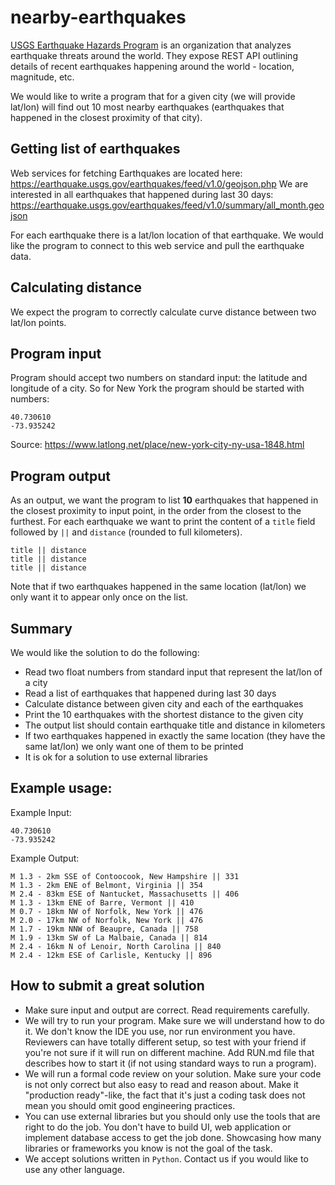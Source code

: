 # nearby-earthquakes
[USGS Earthquake Hazards Program](https://earthquake.usgs.gov/) is an organization that analyzes earthquake threats around the world. They expose REST API outlining details of recent earthquakes happening around the world - location, magnitude, etc.

We would like to write a program that for a given city (we will provide lat/lon) will find out 10 most nearby earthquakes (earthquakes that happened in the closest proximity of that city).

## Getting list of earthquakes
Web services for fetching Earthquakes are located here: https://earthquake.usgs.gov/earthquakes/feed/v1.0/geojson.php
We are interested in all earthquakes that happened during last 30 days: https://earthquake.usgs.gov/earthquakes/feed/v1.0/summary/all_month.geojson

For each earthquake there is a lat/lon location of that earthquake. We would like the program to connect to this web service and pull the earthquake data.

## Calculating distance
We expect the program to correctly calculate curve distance between two lat/lon points.

## Program input
Program should accept two numbers on standard input: the latitude and longitude of a city. So for New York the program should be started with numbers:
```
40.730610
-73.935242
```
Source: https://www.latlong.net/place/new-york-city-ny-usa-1848.html

## Program output
As an output, we want the program to list **10** earthquakes that happened in the closest proximity to input point, in the order from the closest to the furthest. For each earthquake we want to print the content of a `title` field followed by ` || ` and `distance` (rounded to full kilometers).
```
title || distance
title || distance
title || distance
```

Note that if two earthquakes happened in the same location (lat/lon) we only want it to appear only once on the list.

## Summary
We would like the solution to do the following:
* Read two float numbers from standard input that represent the lat/lon of a city
* Read a list of earthquakes that happened during last 30 days
* Calculate distance between given city and each of the earthquakes
* Print the 10 earthquakes with the shortest distance to the given city
* The output list should contain earthquake title and distance in kilometers
* If two earthquakes happened in exactly the same location (they have the same lat/lon) we only want one of them to be printed
* It is ok for a solution to use external libraries

## Example usage:
Example Input:
```
40.730610
-73.935242
```

Example Output:
```
M 1.3 - 2km SSE of Contoocook, New Hampshire || 331
M 1.3 - 2km ENE of Belmont, Virginia || 354
M 2.4 - 83km ESE of Nantucket, Massachusetts || 406
M 1.3 - 13km ENE of Barre, Vermont || 410
M 0.7 - 18km NW of Norfolk, New York || 476
M 2.0 - 17km NW of Norfolk, New York || 476
M 1.7 - 19km NNW of Beaupre, Canada || 758
M 1.9 - 13km SW of La Malbaie, Canada || 814
M 2.4 - 16km N of Lenoir, North Carolina || 840
M 2.4 - 12km ESE of Carlisle, Kentucky || 896
```

## How to submit a great solution
* Make sure input and output are correct. Read requirements carefully.
* We will try to run your program. Make sure we will understand how to do it. We don't know the IDE you use, nor run environment you have. Reviewers can have totally different setup, so test with your friend if you're not sure if it will run on different machine. Add RUN.md file that describes how to start it (if not using standard ways to run a program).
* We will run a formal code review on your solution. Make sure your code is not only correct but also easy to read and reason about. Make it "production ready"-like, the fact that it's just a coding task does not mean you should omit good engineering practices.
* You can use external libraries but you should only use the tools that are right to do the job. You don't have to build UI,  web application or implement database access to get the job done. Showcasing how many libraries or frameworks you know is not the goal of the task.
* We accept solutions written in `Python`. Contact us if you would like to use any other language.
